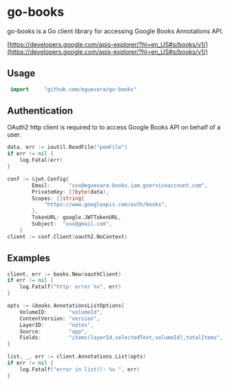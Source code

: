 # go-books 
go-books is a Go client library for accessing Google Books Annotations API.

[https://developers.google.com/apis-explorer/?hl=en_US#s/books/v1/](https://developers.google.com/apis-explorer/?hl=en_US#s/books/v1/)

## Usage
```go
 import 	"github.com/eguevara/go-books"
```

## Authentication

OAuth2 http client is required to to access Google Books API on behalf of a user.

```go
data, err := ioutil.ReadFile("pemFile")
if err != nil {
    log.Fatal(err)
}

conf := &jwt.Config{
		Email:      "xxx@eguevara-books.iam.gserviceaccount.com",
		PrivateKey: []byte(data),
		Scopes: []string{
			"https://www.googleapis.com/auth/books",
		},
		TokenURL: google.JWTTokenURL,
		Subject:  "xxx@gmail.com",
	}
client := conf.Client(oauth2.NoContext)
```

## Examples

```go
client, err := books.New(oauthClient)
if err != nil {
    log.Fatalf("http: error %v", err)
}

opts := &books.AnnotationsListOptions{
    VolumeID:       "volumeId",
    ContentVersion: "version",
    LayerID:        "notes",
    Source:         "app",
	Fields:         "items(layerId,selectedText,volumeId),totalItems",
}

list, _, err := client.Annotations.List(opts)
if err != nil {
    log.Fatalf("error in list(): %v ", err)
}
```

